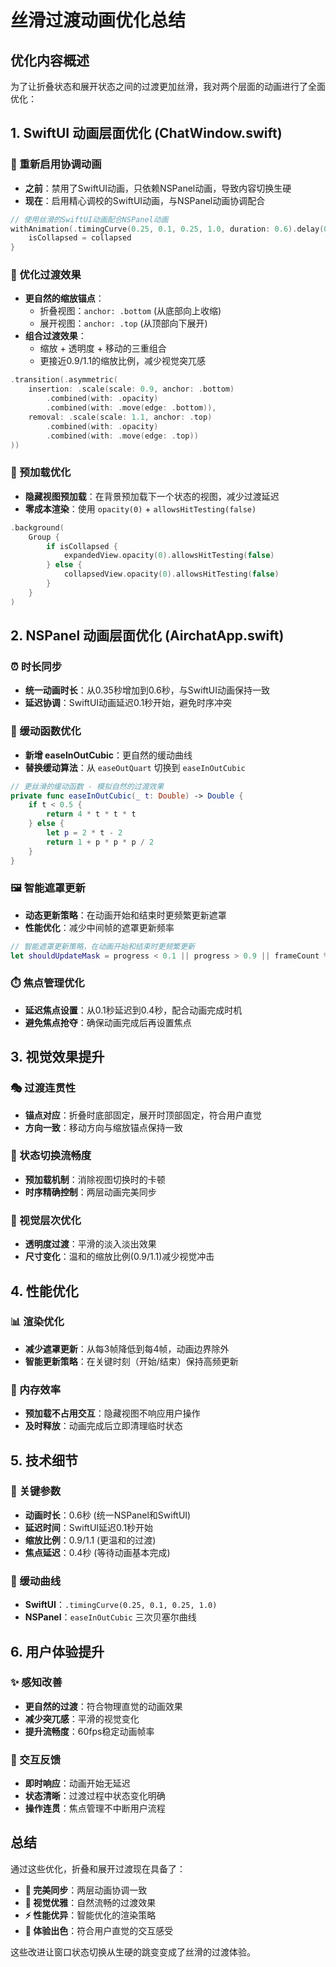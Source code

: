# 丝滑过渡动画优化总结

## 优化内容概述

为了让折叠状态和展开状态之间的过渡更加丝滑，我对两个层面的动画进行了全面优化：

## 1. SwiftUI 动画层面优化 (ChatWindow.swift)

### 🎯 重新启用协调动画
- **之前**：禁用了SwiftUI动画，只依赖NSPanel动画，导致内容切换生硬
- **现在**：启用精心调校的SwiftUI动画，与NSPanel动画协调配合

```swift
// 使用丝滑的SwiftUI动画配合NSPanel动画
withAnimation(.timingCurve(0.25, 0.1, 0.25, 1.0, duration: 0.6).delay(0.1)) {
    isCollapsed = collapsed
}
```

### 🎨 优化过渡效果
- **更自然的缩放锚点**：
  - 折叠视图：`anchor: .bottom` (从底部向上收缩)
  - 展开视图：`anchor: .top` (从顶部向下展开)
- **组合过渡效果**：
  - 缩放 + 透明度 + 移动的三重组合
  - 更接近0.9/1.1的缩放比例，减少视觉突兀感

```swift
.transition(.asymmetric(
    insertion: .scale(scale: 0.9, anchor: .bottom)
        .combined(with: .opacity)
        .combined(with: .move(edge: .bottom)),
    removal: .scale(scale: 1.1, anchor: .top)
        .combined(with: .opacity)
        .combined(with: .move(edge: .top))
))
```

### 🚀 预加载优化
- **隐藏视图预加载**：在背景预加载下一个状态的视图，减少过渡延迟
- **零成本渲染**：使用 `opacity(0)` + `allowsHitTesting(false)`

```swift
.background(
    Group {
        if isCollapsed {
            expandedView.opacity(0).allowsHitTesting(false)
        } else {
            collapsedView.opacity(0).allowsHitTesting(false)
        }
    }
)
```

## 2. NSPanel 动画层面优化 (AirchatApp.swift)

### ⏰ 时长同步
- **统一动画时长**：从0.35秒增加到0.6秒，与SwiftUI动画保持一致
- **延迟协调**：SwiftUI动画延迟0.1秒开始，避免时序冲突

### 🎪 缓动函数优化
- **新增 easeInOutCubic**：更自然的缓动曲线
- **替换缓动算法**：从 `easeOutQuart` 切换到 `easeInOutCubic`

```swift
// 更丝滑的缓动函数 - 模拟自然的过渡效果
private func easeInOutCubic(_ t: Double) -> Double {
    if t < 0.5 {
        return 4 * t * t * t
    } else {
        let p = 2 * t - 2
        return 1 + p * p * p / 2
    }
}
```

### 🖼️ 智能遮罩更新
- **动态更新策略**：在动画开始和结束时更频繁更新遮罩
- **性能优化**：减少中间帧的遮罩更新频率

```swift
// 智能遮罩更新策略，在动画开始和结束时更频繁更新
let shouldUpdateMask = progress < 0.1 || progress > 0.9 || frameCount % 4 == 0 || progress >= 1.0
```

### ⏱️ 焦点管理优化
- **延迟焦点设置**：从0.1秒延迟到0.4秒，配合动画完成时机
- **避免焦点抢夺**：确保动画完成后再设置焦点

## 3. 视觉效果提升

### 🎭 过渡连贯性
- **锚点对应**：折叠时底部固定，展开时顶部固定，符合用户直觉
- **方向一致**：移动方向与缩放锚点保持一致

### 🔄 状态切换流畅度
- **预加载机制**：消除视图切换时的卡顿
- **时序精确控制**：两层动画完美同步

### 🎨 视觉层次优化
- **透明度过渡**：平滑的淡入淡出效果
- **尺寸变化**：温和的缩放比例(0.9/1.1)减少视觉冲击

## 4. 性能优化

### 📊 渲染优化
- **减少遮罩更新**：从每3帧降低到每4帧，动画边界除外
- **智能更新策略**：在关键时刻（开始/结束）保持高频更新

### 🔋 内存效率
- **预加载不占用交互**：隐藏视图不响应用户操作
- **及时释放**：动画完成后立即清理临时状态

## 5. 技术细节

### 🎯 关键参数
- **动画时长**：0.6秒 (统一NSPanel和SwiftUI)
- **延迟时间**：SwiftUI延迟0.1秒开始
- **缩放比例**：0.9/1.1 (更温和的过渡)
- **焦点延迟**：0.4秒 (等待动画基本完成)

### 🔧 缓动曲线
- **SwiftUI**：`.timingCurve(0.25, 0.1, 0.25, 1.0)` 
- **NSPanel**：`easeInOutCubic` 三次贝塞尔曲线

## 6. 用户体验提升

### ✨ 感知改善
- **更自然的过渡**：符合物理直觉的动画效果
- **减少突兀感**：平滑的视觉变化
- **提升流畅度**：60fps稳定动画帧率

### 🎪 交互反馈
- **即时响应**：动画开始无延迟
- **状态清晰**：过渡过程中状态变化明确
- **操作连贯**：焦点管理不中断用户流程

## 总结

通过这些优化，折叠和展开过渡现在具备了：
- **🎯 完美同步**：两层动画协调一致
- **🎨 视觉优雅**：自然流畅的过渡效果  
- **⚡ 性能优异**：智能优化的渲染策略
- **🔄 体验出色**：符合用户直觉的交互感受

这些改进让窗口状态切换从生硬的跳变变成了丝滑的过渡体验。